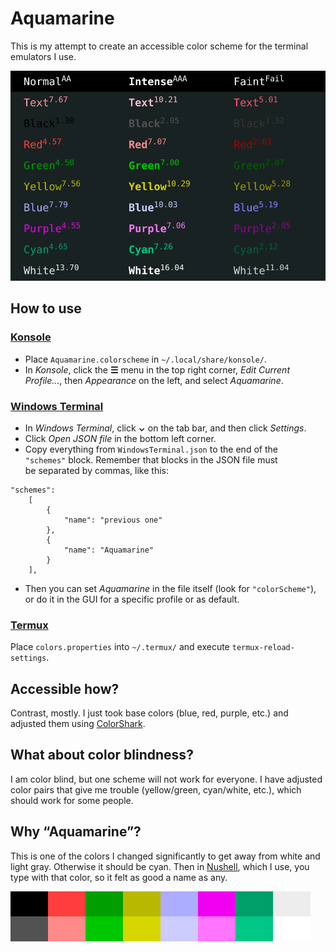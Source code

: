 # Aquamarine

This is my attempt to create an accessible color scheme for the terminal emulators I use.

![Table showing colors in normal, intense and faint variants, with numbers representing contrast.](table.svg)

## How to use

### [Konsole](https://konsole.kde.org/)

* Place `Aquamarine.colorscheme` in `~/.local/share/konsole/`.
* In *Konsole*, click the **☰** menu in the top right corner, *Edit Current Profile…*, then *Appearance* on the left, and select *Aquamarine*.

### [Windows Terminal](https://github.com/Microsoft/Terminal)

* In *Windows Terminal*, click **⌄** on the tab bar, and then click *Settings*.
* Click *Open JSON file* in the bottom left corner.
* Copy everything from `WindowsTerminal.json` to the end of the `"schemes"` block. Remember that blocks in the JSON file must be separated by commas, like this:
````
"schemes":
    [
        {
            "name": "previous one"
        },
        {
            "name": "Aquamarine"
        }
    ],
````
* Then you can set *Aquamarine* in the file itself (look for `"colorScheme"`), or do it in the GUI for a specific profile or as default.

### [Termux](https://termux.dev/en/)

Place `colors.properties` into `~/.termux/` and execute `termux-reload-settings`.

## Accessible how?

Contrast, mostly. I just took base colors (blue, red, purple, etc.) and adjusted them using [ColorShark](https://colorshark.io).

## What about color blindness?

I am color blind, but one scheme will not work for everyone. I have adjusted color pairs that give me trouble (yellow/green, cyan/white, etc.), which should work for some people.

## Why “Aquamarine”?

This is one of the colors I changed significantly to get away from white and light gray. Otherwise it should be cyan. Then in [Nushell](https://www.nushell.sh), which I use, you type with that color, so it felt as good a name as any.

![Colors in two rows, as seen in fastfetch, neofetch and similar programs.](colors.svg)
